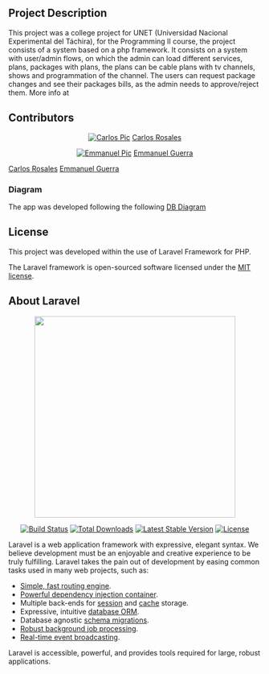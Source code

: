 ## Project Description

This project was a college project for UNET (Universidad Nacional Experimental del Táchira), for the Programming II course, the project consists of a system based on a php framework. It consists on a system with user/admin flows, on which the admin can load different services, plans, packages with plans, the plans can be cable plans with tv channels, shows and programmation of the channel. The users can request package changes and see their packages bills, as the admin needs to approve/reject them. More info at

## Contributors

<p align="center">
<a href="https://github.com/selasdev"><img src="https://avatars.githubusercontent.com/u/25758505?s=460&u=b62341d5baa8bd7467ab8aab32d345ecd4b9ed98&v=4" alt="Carlos Pic"></a>
<a href="https://github.com/selasdev">Carlos Rosales</a>
</p>

<p align="center">
<a href="https://github.com/eagskunst"><img src="https://avatars.githubusercontent.com/u/23042932?s=460&u=6687021e0b4a68702d3b862e1c7a60df56e839b3&v=4" alt="Emmanuel Pic"></a>
<a href="https://github.com/eagskunst">Emmanuel Guerra</a>
</p>





[Carlos Rosales](https://github.com/selasdev)
[Emmanuel Guerra](https://github.com/eagskunst)

### Diagram

The app was developed following the following [DB Diagram](https://dbdiagram.io/d/6046d8edfcdcb6230b232d89)

## License

This project was developed within the use of Laravel Framework for PHP.

The Laravel framework is open-sourced software licensed under the [MIT license](https://opensource.org/licenses/MIT).



## About Laravel

<p align="center"><a href="https://laravel.com" target="_blank"><img src="https://raw.githubusercontent.com/laravel/art/master/logo-lockup/5%20SVG/2%20CMYK/1%20Full%20Color/laravel-logolockup-cmyk-red.svg" width="400"></a></p>

<p align="center">
<a href="https://travis-ci.org/laravel/framework"><img src="https://travis-ci.org/laravel/framework.svg" alt="Build Status"></a>
<a href="https://packagist.org/packages/laravel/framework"><img src="https://img.shields.io/packagist/dt/laravel/framework" alt="Total Downloads"></a>
<a href="https://packagist.org/packages/laravel/framework"><img src="https://img.shields.io/packagist/v/laravel/framework" alt="Latest Stable Version"></a>
<a href="https://packagist.org/packages/laravel/framework"><img src="https://img.shields.io/packagist/l/laravel/framework" alt="License"></a>
</p>

Laravel is a web application framework with expressive, elegant syntax. We believe development must be an enjoyable and creative experience to be truly fulfilling. Laravel takes the pain out of development by easing common tasks used in many web projects, such as:

- [Simple, fast routing engine](https://laravel.com/docs/routing).
- [Powerful dependency injection container](https://laravel.com/docs/container).
- Multiple back-ends for [session](https://laravel.com/docs/session) and [cache](https://laravel.com/docs/cache) storage.
- Expressive, intuitive [database ORM](https://laravel.com/docs/eloquent).
- Database agnostic [schema migrations](https://laravel.com/docs/migrations).
- [Robust background job processing](https://laravel.com/docs/queues).
- [Real-time event broadcasting](https://laravel.com/docs/broadcasting).

Laravel is accessible, powerful, and provides tools required for large, robust applications.
